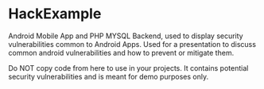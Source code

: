 # HackExample
Android Mobile App and PHP MYSQL Backend, used to display security vulnerabilities common to Android Apps. Used for a presentation to discuss common android vulnerabilities and how to prevent or mitigate them.

Do NOT copy code from here to use in your projects. It contains potential security vulnerabilities and is meant for demo purposes only.
